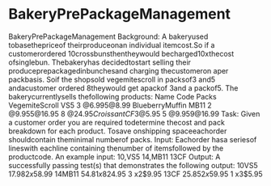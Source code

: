 # BakeryPrePackageManagement
BakeryPrePackageManagement
Background: A bakeryused tobasethepriceof theirproduceonan individual itemcost.So if a customerordered 10crossbunsthentheywould becharged10xthecost ofsinglebun. Thebakeryhas decidedtostart selling their produceprepackagedinbunchesand charging thecustomeron aper packbasis. Soif the shopsold vegemitescroll in packsof3 and5 andacustomer ordered 8theywould get apackof 3and a packof5. The bakerycurrentlysells thefollowing products: Name Code Packs VegemiteScroll VS5 3 @$6.99 5 @$8.99
BlueberryMuffin MB11 2 @$9.95 5 @$16.95 8 @$24.95
Croissant CF 3 @$5.95 5 @$9.95 9 @$16.99
Task: Given a customer order you are required todetermine thecost and pack breakdown for each product. Tosave onshipping spaceeachorder shouldcontain theminimal numberof packs.
Input: Eachorder hasa seriesof lineswith eachline containing thenumber of itemsfollowed by the productcode. 
An example input: 
10,VS5 
14,MB11 
13CF
Output: A successfully passing test(s) that demonstrates the following 
output: 
10VS5 $17.98 
  2 x5$8.99 
14MB11 $54.8
  1 x8$24.95 
  3 x2$9.95 
13CF $25.85 
  2 x5$9.95 
  1 x3$5.95
  
  

